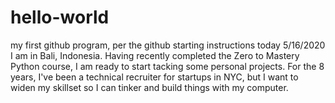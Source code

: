 # hello-world
my first github program, per the github starting instructions
today 5/16/2020 I am in Bali, Indonesia. Having recently completed the Zero to Mastery Python course, I am ready to start tacking some personal projects. For the 8 years, I've been a technical recruiter for startups in NYC, but I want to widen my skillset so I can tinker and build things with my computer. 
